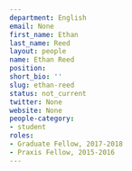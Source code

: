 ```yaml
---
department: English
email: None
first_name: Ethan
last_name: Reed
layout: people
name: Ethan Reed
position:
short_bio: ''
slug: ethan-reed
status: not_current
twitter: None
website: None
people-category:
- student
roles:
- Graduate Fellow, 2017-2018
- Praxis Fellow, 2015-2016
---
```



